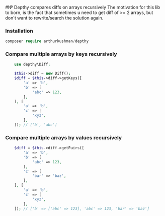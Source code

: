 #№ Depthy compares diffs on arrays recursively
The motivation for this lib to born, is the fact that sometimes u need to get diff of >= 2 arrays, 
but don't want to rewrite/search the solution again. 

### Installation

```php
composer require arthurkushman/depthy
```

### Compare multiple arrays by keys recursively

```php
    use depthy\Diff;

    $this->diff = new Diff();
    $diff = $this->diff->getKeys([
        'a' => 'b',
        'b' => [
            'abc' => 123,
        ],
    ], [
        'a' => 'b',
        'c' => [
            'xyz',
        ],
    ]); // ['b', 'abc']  
```

### Compare multiple arrays by values recursively

```php
    $diff = $this->diff->getPairs([
        'a' => 'b',
        'b' => [
            'abc' => 123,
        ],
        'c' => [
            'bar' => 'baz',
        ],
    ], [
        'a' => 'b',
        'c' => [
            'xyz',
        ],
    ]); // ['b' => ['abc' => 123], 'abc' => 123, 'bar' => 'baz']
```